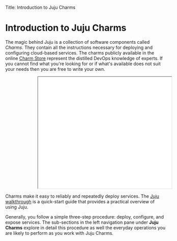 Title: Introduction to Juju Charms


# Introduction to Juju Charms

The magic behind Juju is a collection of software components called *Charms*.
They contain all the instructions necessary for deploying and configuring
cloud-based services. The charms publicly available in the online
[Charm Store](authors-charm-store.html) represent the distilled DevOps knowledge
of experts. If you cannot find what you're looking for or if what's available
does not suit your needs then you are free to write your own.

<iframe style="margin-left: 20%;" class="youtube-player" type="text/html" width="420" height="350" src="//www.youtube.com/embed/0AT6qKyam9I"></iframe>

Charms make it easy to reliably and repeatedly deploy services.  The
[Juju walkthrough](getting-started.html) is a quick-start guide that
provides a practical overview of using Juju.

Generally, you follow a simple three-step procedure: deploy, configure, and
expose services. The sub-sections in the left navigation pane under **Juju
Charms** explore in detail this procedure as well the everyday operations
you are likely to perform as you work with Juju Charms.
